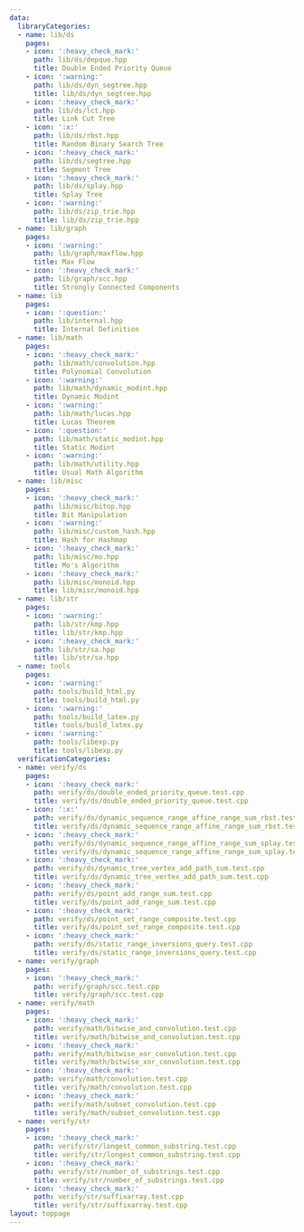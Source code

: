 ```yaml
---
data:
  libraryCategories:
  - name: lib/ds
    pages:
    - icon: ':heavy_check_mark:'
      path: lib/ds/depque.hpp
      title: Double Ended Priority Queue
    - icon: ':warning:'
      path: lib/ds/dyn_segtree.hpp
      title: lib/ds/dyn_segtree.hpp
    - icon: ':heavy_check_mark:'
      path: lib/ds/lct.hpp
      title: Link Cut Tree
    - icon: ':x:'
      path: lib/ds/rbst.hpp
      title: Random Binary Search Tree
    - icon: ':heavy_check_mark:'
      path: lib/ds/segtree.hpp
      title: Segment Tree
    - icon: ':heavy_check_mark:'
      path: lib/ds/splay.hpp
      title: Splay Tree
    - icon: ':warning:'
      path: lib/ds/zip_trie.hpp
      title: lib/ds/zip_trie.hpp
  - name: lib/graph
    pages:
    - icon: ':warning:'
      path: lib/graph/maxflow.hpp
      title: Max Flow
    - icon: ':heavy_check_mark:'
      path: lib/graph/scc.hpp
      title: Strongly Connected Components
  - name: lib
    pages:
    - icon: ':question:'
      path: lib/internal.hpp
      title: Internal Definition
  - name: lib/math
    pages:
    - icon: ':heavy_check_mark:'
      path: lib/math/convolution.hpp
      title: Polynomial Convolution
    - icon: ':warning:'
      path: lib/math/dynamic_modint.hpp
      title: Dynamic Modint
    - icon: ':warning:'
      path: lib/math/lucas.hpp
      title: Lucas Theorem
    - icon: ':question:'
      path: lib/math/static_modint.hpp
      title: Static Modint
    - icon: ':warning:'
      path: lib/math/utility.hpp
      title: Usual Math Algorithm
  - name: lib/misc
    pages:
    - icon: ':heavy_check_mark:'
      path: lib/misc/bitop.hpp
      title: Bit Manipulation
    - icon: ':warning:'
      path: lib/misc/custom_hash.hpp
      title: Hash for Hashmap
    - icon: ':heavy_check_mark:'
      path: lib/misc/mo.hpp
      title: Mo's Algorithm
    - icon: ':heavy_check_mark:'
      path: lib/misc/monoid.hpp
      title: lib/misc/monoid.hpp
  - name: lib/str
    pages:
    - icon: ':warning:'
      path: lib/str/kmp.hpp
      title: lib/str/kmp.hpp
    - icon: ':heavy_check_mark:'
      path: lib/str/sa.hpp
      title: lib/str/sa.hpp
  - name: tools
    pages:
    - icon: ':warning:'
      path: tools/build_html.py
      title: tools/build_html.py
    - icon: ':warning:'
      path: tools/build_latex.py
      title: tools/build_latex.py
    - icon: ':warning:'
      path: tools/libexp.py
      title: tools/libexp.py
  verificationCategories:
  - name: verify/ds
    pages:
    - icon: ':heavy_check_mark:'
      path: verify/ds/double_ended_priority_queue.test.cpp
      title: verify/ds/double_ended_priority_queue.test.cpp
    - icon: ':x:'
      path: verify/ds/dynamic_sequence_range_affine_range_sum_rbst.test.cpp
      title: verify/ds/dynamic_sequence_range_affine_range_sum_rbst.test.cpp
    - icon: ':heavy_check_mark:'
      path: verify/ds/dynamic_sequence_range_affine_range_sum_splay.test.cpp
      title: verify/ds/dynamic_sequence_range_affine_range_sum_splay.test.cpp
    - icon: ':heavy_check_mark:'
      path: verify/ds/dynamic_tree_vertex_add_path_sum.test.cpp
      title: verify/ds/dynamic_tree_vertex_add_path_sum.test.cpp
    - icon: ':heavy_check_mark:'
      path: verify/ds/point_add_range_sum.test.cpp
      title: verify/ds/point_add_range_sum.test.cpp
    - icon: ':heavy_check_mark:'
      path: verify/ds/point_set_range_composite.test.cpp
      title: verify/ds/point_set_range_composite.test.cpp
    - icon: ':heavy_check_mark:'
      path: verify/ds/static_range_inversions_query.test.cpp
      title: verify/ds/static_range_inversions_query.test.cpp
  - name: verify/graph
    pages:
    - icon: ':heavy_check_mark:'
      path: verify/graph/scc.test.cpp
      title: verify/graph/scc.test.cpp
  - name: verify/math
    pages:
    - icon: ':heavy_check_mark:'
      path: verify/math/bitwise_and_convolution.test.cpp
      title: verify/math/bitwise_and_convolution.test.cpp
    - icon: ':heavy_check_mark:'
      path: verify/math/bitwise_xor_convolution.test.cpp
      title: verify/math/bitwise_xor_convolution.test.cpp
    - icon: ':heavy_check_mark:'
      path: verify/math/convolution.test.cpp
      title: verify/math/convolution.test.cpp
    - icon: ':heavy_check_mark:'
      path: verify/math/subset_convolution.test.cpp
      title: verify/math/subset_convolution.test.cpp
  - name: verify/str
    pages:
    - icon: ':heavy_check_mark:'
      path: verify/str/longest_common_substring.test.cpp
      title: verify/str/longest_common_substring.test.cpp
    - icon: ':heavy_check_mark:'
      path: verify/str/number_of_substrings.test.cpp
      title: verify/str/number_of_substrings.test.cpp
    - icon: ':heavy_check_mark:'
      path: verify/str/suffixarray.test.cpp
      title: verify/str/suffixarray.test.cpp
layout: toppage
---
```


